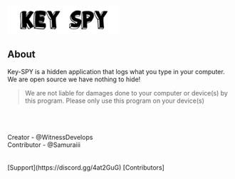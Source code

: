 <img src="IMG/keyspylogo.png" width = "250" length = "600">
                                                
                                                

## About

Key-SPY is a hidden application that logs what you type in your computer. We are open source we have nothing to hide! 
> We are not liable for damages done to your computer or device(s) by this program. Please only use this program on your device(s)
<br />
<br />
<br />
Creator - @WitnessDevelops <br />
Contributor - @Samuraiii
<br />
<br />
<br />
[Support](https://discord.gg/4at2GuG) [Contributors]
                                 
